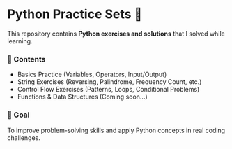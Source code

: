 # Python Practice Sets 📝

This repository contains **Python exercises and solutions** that I solved while learning.  

### 📂 Contents
- Basics Practice (Variables, Operators, Input/Output)  
- String Exercises (Reversing, Palindrome, Frequency Count, etc.)  
- Control Flow Exercises (Patterns, Loops, Conditional Problems)  
- Functions & Data Structures (Coming soon...)  

### 🎯 Goal
To improve problem-solving skills and apply Python concepts in real coding challenges.
